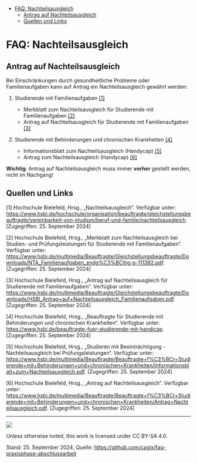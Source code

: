 - [FAQ: Nachteilsausgleich](#faq-nachteilsausgleich)
  - [Antrag auf Nachteilsausgleich](#antrag-auf-nachteilsausgleich)
  - [Quellen und Links](#quellen-und-links)

# FAQ: Nachteilsausgleich

## Antrag auf Nachteilsausgleich

Bei Einschränkungen durch gesundheitliche Probleme oder Familienaufgaben kann auf Antrag ein
Nachteilsausgleich gewährt werden:

1.  Studierende mit Familienaufgaben [\[1\]](#ref-Nachteilsausgleich)
    - Merkblatt zum Nachteilsausgleich für Studierende mit Familienaufgaben [\[2\]](#ref-NachteilsausgleichMerkblatt)
    - Antrag auf Nachteilsausgleich für Studierende mit Familienaufgaben [\[3\]](#ref-NachteilsausgleichAntrag)

2.  Studierende mit Behinderungen und chronischen Krankheiten [\[4\]](#ref-Handycap)
    - Informationsblatt zum Nachteilsausgleich (Handycap) [\[5\]](#ref-HandycapMerkblatt)
    - Antrag zum Nachteilsausgleich (Handycap) [\[6\]](#ref-HandycapAntrag)

**Wichtig**: Antrag auf Nachteilsausgleich muss immer **vorher** gestellt werden, nicht im Nachgang!

<div id="refs" class="references csl-bib-body" entry-spacing="0">

## Quellen und Links

<div id="ref-Nachteilsausgleich" class="csl-entry">

<span class="csl-left-margin">\[1\] </span><span class="csl-right-inline">Hochschule Bielefeld, Hrsg., „Nachteilsausgleich“. Verfügbar unter: <https://www.hsbi.de/hochschule/organisation/beauftragte/gleichstellungsbeauftragte/vereinbarkeit-von-studium/beruf-und-familie/nachteilsausgleich>. \[Zugegriffen: 25. September 2024\]</span>

</div>

<div id="ref-NachteilsausgleichMerkblatt" class="csl-entry">

<span class="csl-left-margin">\[2\] </span><span class="csl-right-inline">Hochschule Bielefeld, Hrsg., „Merkblatt zum Nachteilsausgleich bei Studien- und Prüfungsleistungen für Studierende mit Familienaufgaben“. Verfügbar unter: <https://www.hsbi.de/multimedia/Beauftragte/Gleichstellungsbeauftragte/Downloads/NTA_Familienaufgaben_endg%C3%BCltig-p-111382.pdf>. \[Zugegriffen: 25. September 2024\]</span>

</div>

<div id="ref-NachteilsausgleichAntrag" class="csl-entry">

<span class="csl-left-margin">\[3\] </span><span class="csl-right-inline">Hochschule Bielefeld, Hrsg., „Antrag auf Nachteilsausgleich für Studierende mit Familienaufgaben“. Verfügbar unter: <https://www.hsbi.de/multimedia/Beauftragte/Gleichstellungsbeauftragte/Downloads/HSBI_Antrag+auf+Nachteilsausgleich_Familienaufgaben.pdf>. \[Zugegriffen: 25. September 2024\]</span>

</div>

<div id="ref-Handycap" class="csl-entry">

<span class="csl-left-margin">\[4\] </span><span class="csl-right-inline">Hochschule Bielefeld, Hrsg., „Beauftragte für Studierende mit Behinderungen und chronischen Krankheiten“. Verfügbar unter: <https://www.hsbi.de/beauftragte-fuer-studierende-mit-handicap>. \[Zugegriffen: 25. September 2024\]</span>

</div>

<div id="ref-HandycapMerkblatt" class="csl-entry">

<span class="csl-left-margin">\[5\] </span><span class="csl-right-inline">Hochschule Bielefeld, Hrsg., „Studieren mit Beeinträchtigung - Nachteilsausgleich bei Prüfungsleistungen“. Verfügbar unter: <https://www.hsbi.de/multimedia/Beauftragte/Beauftragte+f%C3%BCr+Studierende+mit+Behinderungen+und+chronischen+Krankheiten/Informationsblatt+zum+Nachteilsausgleich.pdf>. \[Zugegriffen: 25. September 2024\]</span>

</div>

<div id="ref-HandycapAntrag" class="csl-entry">

<span class="csl-left-margin">\[6\] </span><span class="csl-right-inline">Hochschule Bielefeld, Hrsg., „Antrag auf Nachteilsausgleich“. Verfügbar unter: <https://www.hsbi.de/multimedia/Beauftragte/Beauftragte+f%C3%BCr+Studierende+mit+Behinderungen+und+chronischen+Krankheiten/Antrag+Nachteilsausgleich.pdf>. \[Zugegriffen: 25. September 2024\]</span>

</div>

</div>

------------------------------------------------------------------------

![](https://licensebuttons.net/l/by-sa/4.0/88x31.png)

Unless otherwise noted, this work is licensed under CC BY-SA 4.0.

Stand: 25. September 2024;
Quelle: https://github.com/cagix/faq-praxisphase-abschlussarbeit
